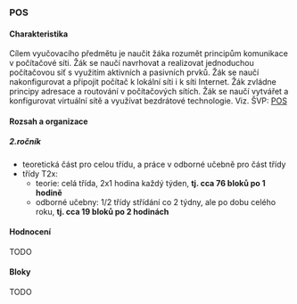 ### POS

#### Charakteristika
Cílem vyučovacího předmětu je naučit žáka rozumět principům komunikace v počítačové síti. Žák se naučí navrhovat a realizovat jednoduchou počítačovou síť s využitím aktivních a pasivních prvků. Žák se naučí nakonfigurovat a připojit počítač k lokální síti i k síti Internet. Žák zvládne principy adresace a routování v počítačových sítích. Žák se naučí vytvářet a konfigurovat virtuální sítě a využívat bezdrátové technologie.
Viz. ŠVP: [POS](svp-temata.md)

#### Rozsah a organizace

##### 2.ročník
- teoretická část pro celou třídu, a práce v odborné učebně pro část třídy
- třídy T2x:
  - teorie: celá třída, 2x1 hodina každý týden, **tj. cca 76 bloků po 1 hodině**
  - odborné učebny: 1/2 třídy střídání co 2 týdny, ale po dobu celého roku, **tj. cca 19 bloků po 2 hodinách**

#### Hodnocení
TODO

#### Bloky
TODO